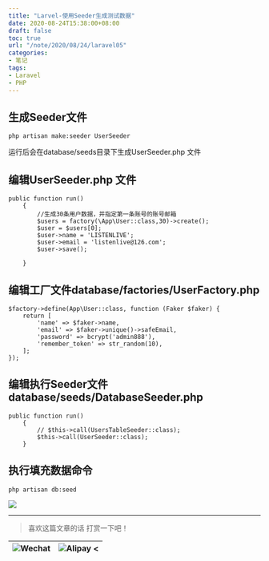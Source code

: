 ```yaml
---
title: "Larvel-使用Seeder生成测试数据"
date: 2020-08-24T15:38:00+08:00
draft: false
toc: true
url: "/note/2020/08/24/laravel05"
categories: 
- 笔记
tags: 
- Laravel
- PHP
---
```

## 生成Seeder文件
```
php artisan make:seeder UserSeeder
```
运行后会在database/seeds目录下生成UserSeeder.php 文件   
## 编辑UserSeeder.php 文件
```
public function run()
    {
        //生成30条用户数据，并指定第一条账号的账号邮箱
        $users = factory(\App\User::class,30)->create();
        $user = $users[0];
        $user->name = 'LISTENLIVE';
        $user->email = 'listenlive@126.com';
        $user->save();

    }
```
## 编辑工厂文件database/factories/UserFactory.php
```
$factory->define(App\User::class, function (Faker $faker) {
    return [
        'name' => $faker->name,
        'email' => $faker->unique()->safeEmail,
        'password' => bcrypt('admin888'),
        'remember_token' => str_random(10),
    ];
});
```
## 编辑执行Seeder文件database/seeds/DatabaseSeeder.php
```
public function run()
    {
        // $this->call(UsersTableSeeder::class);
        $this->call(UserSeeder::class);
    }
```
## 执行填充数据命令
```
php artisan db:seed
```
![](/images/note/202008241550.png)
___
> 喜欢这篇文章的话 打赏一下吧！ 

| ![Wechat](/images/pay/eb05acdaec967.png)  | ![Alipay <](/images/pay/7f127f545.jpg) |
| --------   | -----:  |
